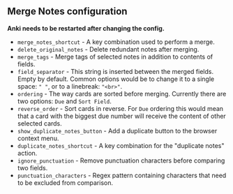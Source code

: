 ## Merge Notes configuration

**Anki needs to be restarted after changing the config.**

* `merge_notes_shortcut` - A key combination used to perform a merge.
* `delete_original_notes` - Delete redundant notes after merging.
* `merge_tags` - Merge tags of selected notes in addition to contents of fields.
* `field_separator` - This string is inserted between the merged fields.
Empty by default. Common options would be to change it to a single space: `" "`,
or to a linebreak: `"<br>"`.
* `ordering` - The way cards are sorted before merging.
Currently there are two options: `Due` and `Sort Field`.
* `reverse_order` - Sort cards in reverse.
For `Due` ordering this would mean that a card with the biggest due number
will receive the content of other selected cards.
* `show_duplicate_notes_button` - Add a duplicate button to the browser context menu.
* `duplicate_notes_shortcut` - A key combination for the "duplicate notes" action.
* `ignore_punctuation` - Remove punctuation characters before comparing two fields.
* `punctuation_characters` - Regex pattern containing characters that need to be excluded from comparison.
